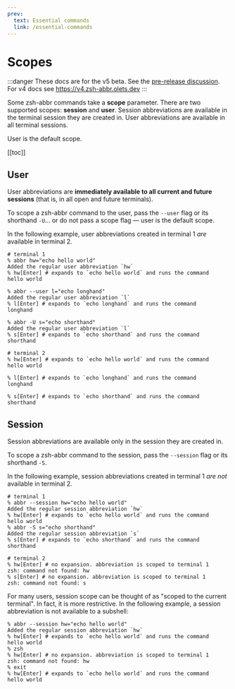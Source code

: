```yaml
---
prev:
  text: Essential commands
  link: /essential-commands
---
```


# Scopes

:::danger
These docs are for the v5 beta. See the [pre-release discussion](https://github.com/olets/zsh-abbr/discussions/64).  
For v4 docs see <https://v4.zsh-abbr.olets.dev>
:::

Some zsh-abbr commands take a **scope** parameter. There are two supported scopes: **session** and **user**. Session abbreviations are available in the terminal session they are created in. User abbreviations are available in all terminal sessions.

User is the default scope.

[[toc]]

## User

User abbreviations are **immediately available to all current and future sessions** (that is, in all open and future terminals).

To scope a zsh-abbr command to the user, pass the `--user` flag or its shorthand `-U`… or do not pass a scope flag — user is the default scope.

In the following example, user abbreviations created in terminal 1 _are_ available in terminal 2.

```shell{3,8,13}:no-line-numbers
# terminal 1
% abbr hw="echo hello world"
Added the regular user abbreviation `hw`
% hw[Enter] # expands to `echo hello world` and runs the command
hello world

% abbr --user l="echo longhand"
Added the regular user abbreviation `l`
% l[Enter] # expands to `echo longhand` and runs the command
longhand

% abbr -U s="echo shorthand"
Added the regular user abbreviation `l`
% s[Enter] # expands to `echo shorthand` and runs the command
shorthand
```

```shell{2,4,6}:no-line-numbers
# terminal 2
% hw[Enter] # expands to `echo hello world` and runs the command
hello world

% l[Enter] # expands to `echo longhand` and runs the command
longhand

% s[Enter] # expands to `echo shorthand` and runs the command
shorthand
```

## Session

Session abbreviations are available only in the session they are created in.

To scope a zsh-abbr command to the session, pass the `--session` flag or its shorthand `-S`.

In the following example, session abbreviations created in terminal 1 _are not_ available in terminal 2.

```shell{4,8}:no-line-numbers
# terminal 1
% abbr --session hw="echo hello world"
Added the regular session abbreviation `hw`
% hw[Enter] # expands to `echo hello world` and runs the command
hello world
% abbr -S s="echo shorthand"
Added the regular session abbreviation `s`
% s[Enter] # expands to `echo shorthand` and runs the command
shorthand
```

```shell{3,5}:no-line-numbers
# terminal 2
% hw[Enter] # no expansion. abbreviation is scoped to terminal 1
zsh: command not found: hw
% s[Enter] # no expansion. abbreviation is scoped to terminal 1
zsh: command not found: s
```

For many users, session scope can be thought of as "scoped to the current terminal". In fact, it is more restrictive. In the following example, a session abbreviation is not available to a subshell:

```shell{5-7}:no-line-numbers
% abbr --session hw="echo hello world"
Added the regular session abbreviation `hw`
% hw[Enter] # expands to `echo hello world` and runs the command
hello world
% zsh
% hw[Enter] # no expansion. abbreviation is scoped to terminal 1
zsh: command not found: hw
% exit
% hw[Enter] # expands to `echo hello world` and runs the command
hello world
```
